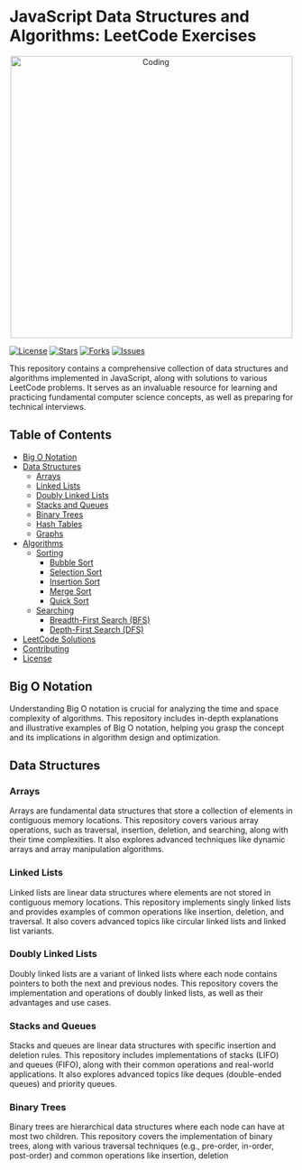 # JavaScript Data Structures and Algorithms: LeetCode Exercises

<div align="center">
  <img src="https://user-images.githubusercontent.com/42115530/92991630-3f855e00-f4e2-11ea-8f77-52f0d3b97ee2.gif" alt="Coding" width="500">
</div>

[![License](https://img.shields.io/badge/License-MIT-green.svg)](LICENSE)
[![Stars](https://img.shields.io/github/stars/yourusername/JavaScript-Data-Structures-Algorithms-LEETCODE-Exercises)](https://github.com/yourusername/JavaScript-Data-Structures-Algorithms-LEETCODE-Exercises/stargazers)
[![Forks](https://img.shields.io/github/forks/yourusername/JavaScript-Data-Structures-Algorithms-LEETCODE-Exercises)](https://github.com/yourusername/JavaScript-Data-Structures-Algorithms-LEETCODE-Exercises/network/members)
[![Issues](https://img.shields.io/github/issues/yourusername/JavaScript-Data-Structures-Algorithms-LEETCODE-Exercises)](https://github.com/yourusername/JavaScript-Data-Structures-Algorithms-LEETCODE-Exercises/issues)

This repository contains a comprehensive collection of data structures and algorithms implemented in JavaScript, along with solutions to various LeetCode problems. It serves as an invaluable resource for learning and practicing fundamental computer science concepts, as well as preparing for technical interviews.

## Table of Contents

- [Big O Notation](#big-o-notation)
- [Data Structures](#data-structures)
  - [Arrays](#arrays)
  - [Linked Lists](#linked-lists)
  - [Doubly Linked Lists](#doubly-linked-lists)
  - [Stacks and Queues](#stacks-and-queues)
  - [Binary Trees](#binary-trees)
  - [Hash Tables](#hash-tables)
  - [Graphs](#graphs)
- [Algorithms](#algorithms)
  - [Sorting](#sorting)
    - [Bubble Sort](#bubble-sort)
    - [Selection Sort](#selection-sort)
    - [Insertion Sort](#insertion-sort)
    - [Merge Sort](#merge-sort)
    - [Quick Sort](#quick-sort)
  - [Searching](#searching)
    - [Breadth-First Search (BFS)](#breadth-first-search-bfs)
    - [Depth-First Search (DFS)](#depth-first-search-dfs)
- [LeetCode Solutions](#leetcode-solutions)
- [Contributing](#contributing)
- [License](#license)

## Big O Notation

Understanding Big O notation is crucial for analyzing the time and space complexity of algorithms. This repository includes in-depth explanations and illustrative examples of Big O notation, helping you grasp the concept and its implications in algorithm design and optimization.

## Data Structures

### Arrays

Arrays are fundamental data structures that store a collection of elements in contiguous memory locations. This repository covers various array operations, such as traversal, insertion, deletion, and searching, along with their time complexities. It also explores advanced techniques like dynamic arrays and array manipulation algorithms.

### Linked Lists

Linked lists are linear data structures where elements are not stored in contiguous memory locations. This repository implements singly linked lists and provides examples of common operations like insertion, deletion, and traversal. It also covers advanced topics like circular linked lists and linked list variants.

### Doubly Linked Lists

Doubly linked lists are a variant of linked lists where each node contains pointers to both the next and previous nodes. This repository covers the implementation and operations of doubly linked lists, as well as their advantages and use cases.

### Stacks and Queues

Stacks and queues are linear data structures with specific insertion and deletion rules. This repository includes implementations of stacks (LIFO) and queues (FIFO), along with their common operations and real-world applications. It also explores advanced topics like deques (double-ended queues) and priority queues.

### Binary Trees

Binary trees are hierarchical data structures where each node can have at most two children. This repository covers the implementation of binary trees, along with various traversal techniques (e.g., pre-order, in-order, post-order) and common operations like insertion, deletion
